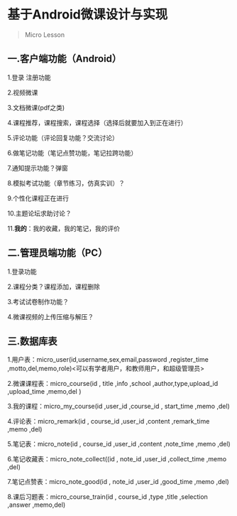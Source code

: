 # 基于Android微课设计与实现

> Micro Lesson

## 一.客户端功能（Android）

1.登录 注册功能

2.视频微课

3.文档微课(pdf之类)

4.课程推荐，课程搜索，课程选择（选择后就要加入到正在进行）

5.评论功能（评论回复功能？交流讨论）

6.做笔记功能（笔记点赞功能，笔记拉跨功能）

7.通知提示功能？弹窗

8.模拟考试功能（章节练习，仿真实训）？

9.个性化课程正在进行

10.主题论坛求助讨论？

11.**我的**：我的收藏，我的笔记，我的评价

## 二.管理员端功能（PC）

1.登录功能

2.课程分类？课程添加，课程删除

3.考试试卷制作功能？

4.微课视频的上传压缩与解压？

## 三.数据库表

1.用户表：micro_user(id,username,sex,email,password ,register_time ,motto,del,memo,role)<可以有学者用户，和教师用户，和超级管理员>

2.微课课程表：micro_course(id , title ,info ,school ,author,type,upload_id ,upload_time ,memo,del )

3.我的课程：micro_my_course(id ,user_id ,course_id , start_time ,memo ,del)

4.评论表：micro_remark(id , course_id ,user_id ,content ,remark_time ,memo ,del)

5.笔记表：micro_note(id , course_id ,user_id ,content ,note_time ,memo ,del)

6.笔记收藏表：micro_note_collect((id , note_id ,user_id ,collect_time ,memo ,del)

7.笔记点赞表：micro_note_good(id , note_id ,user_id ,good_time ,memo ,del)

8.课后习题表：micro_course_train(id , course_id ,type ,title ,selection ,answer ,memo,del)